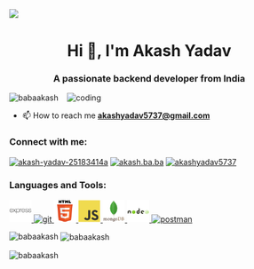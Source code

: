 <img src="https://images.ctfassets.net/aq13lwl6616q/7cS8gBoWulxkWNWEm0FspJ/c7eb42dd82e27279307f8b9fc9b136fa/nodejs_cover_photo_smaller_size.png"/>
<h1 align="center">Hi 👋, I'm Akash Yadav</h1>
<h3 align="center">A passionate backend developer from India</h3>
<img align ="right" alt="coding" width="400" src="https://www.technoloader.com/blog/wp-content/uploads/2020/07/Hire-a-Blockchain-Developer.gif"
<p align="left"> <img src="https://komarev.com/ghpvc/?username=babaakash&label=Profile%20views&color=0e75b6&style=flat" alt="babaakash" /> </p>

- 📫 How to reach me **akashyadav5737@gmail.com**

<h3 align="left">Connect with me:</h3>
<p align="left">
<a href="https://linkedin.com/in/akash-yadav-25183414a" target="blank"><img align="center" src="https://raw.githubusercontent.com/rahuldkjain/github-profile-readme-generator/master/src/images/icons/Social/linked-in-alt.svg" alt="akash-yadav-25183414a" height="30" width="40" /></a>
<a href="https://instagram.com/akash.ba.ba" target="blank"><img align="center" src="https://raw.githubusercontent.com/rahuldkjain/github-profile-readme-generator/master/src/images/icons/Social/instagram.svg" alt="akash.ba.ba" height="30" width="40" /></a>
<a href="https://www.leetcode.com/akashyadav5737" target="blank"><img align="center" src="https://raw.githubusercontent.com/rahuldkjain/github-profile-readme-generator/master/src/images/icons/Social/leet-code.svg" alt="akashyadav5737" height="30" width="40" /></a>
</p>

<h3 align="left">Languages and Tools:</h3>
<p align="left"> <a href="https://expressjs.com" target="_blank" rel="noreferrer"> <img src="https://raw.githubusercontent.com/devicons/devicon/master/icons/express/express-original-wordmark.svg" alt="express" width="40" height="40"/> </a> <a href="https://git-scm.com/" target="_blank" rel="noreferrer"> <img src="https://www.vectorlogo.zone/logos/git-scm/git-scm-icon.svg" alt="git" width="40" height="40"/> </a> <a href="https://www.w3.org/html/" target="_blank" rel="noreferrer"> <img src="https://raw.githubusercontent.com/devicons/devicon/master/icons/html5/html5-original-wordmark.svg" alt="html5" width="40" height="40"/> </a> <a href="https://developer.mozilla.org/en-US/docs/Web/JavaScript" target="_blank" rel="noreferrer"> <img src="https://raw.githubusercontent.com/devicons/devicon/master/icons/javascript/javascript-original.svg" alt="javascript" width="40" height="40"/> </a> <a href="https://www.mongodb.com/" target="_blank" rel="noreferrer"> <img src="https://raw.githubusercontent.com/devicons/devicon/master/icons/mongodb/mongodb-original-wordmark.svg" alt="mongodb" width="40" height="40"/> </a> <a href="https://nodejs.org" target="_blank" rel="noreferrer"> <img src="https://raw.githubusercontent.com/devicons/devicon/master/icons/nodejs/nodejs-original-wordmark.svg" alt="nodejs" width="40" height="40"/> </a> <a href="https://postman.com" target="_blank" rel="noreferrer"> <img src="https://www.vectorlogo.zone/logos/getpostman/getpostman-icon.svg" alt="postman" width="40" height="40"/> </a> </p>

<p><img align="left" src="https://github-readme-stats.vercel.app/api/top-langs?username=babaakash&show_icons=true&locale=en&layout=compact" alt="babaakash" /></p>

<p>&nbsp;<img align="center" src="https://github-readme-stats.vercel.app/api?username=babaakash&show_icons=true&locale=en" alt="babaakash" /></p>

<p><img align="center" src="https://github-readme-streak-stats.herokuapp.com/?user=babaakash&" alt="babaakash" /></p>
